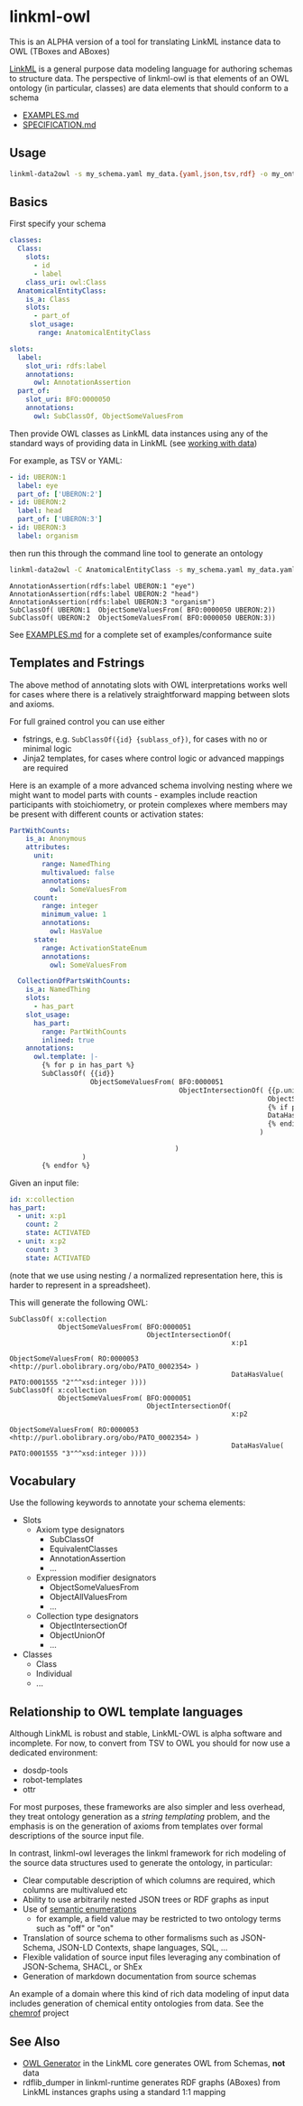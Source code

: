 # linkml-owl

This is an ALPHA version of a tool for translating LinkML instance data to OWL (TBoxes and ABoxes)

[LinkML](https://linkml/io/linkml) is a general purpose data modeling
language for authoring schemas to structure data. The perspective of
linkml-owl is that elements of an OWL ontology (in particular,
classes) are data elements that should conform to a schema

* [EXAMPLES.md](EXAMPLES.md)
* [SPECIFICATION.md](SPECIFICATION.md)

## Usage

```bash
linkml-data2owl -s my_schema.yaml my_data.{yaml,json,tsv,rdf} -o my_ontology.owl.ttl 
```

## Basics

First specify your schema

```yaml
classes:
  Class:
    slots:
      - id
      - label
    class_uri: owl:Class
  AnatomicalEntityClass:
    is_a: Class
    slots:
      - part_of
     slot_usage:
       range: AnatomicalEntityClass

slots:
  label:
    slot_uri: rdfs:label
    annotations:
      owl: AnnotationAssertion
  part_of:
    slot_uri: BFO:0000050
    annotations:
      owl: SubClassOf, ObjectSomeValuesFrom
```

Then provide OWL classes as LinkML data instances using any of the standard ways of providing data in LinkML (see [working with data](https://linkml.io/linkml/data/index.html))

For example, as TSV or YAML:

```yaml
- id: UBERON:1
  label: eye
  part_of: ['UBERON:2']
- id: UBERON:2
  label: head
  part_of: ['UBERON:3']
- id: UBERON:3
  label: organism
```

then run this through the command line tool to generate an ontology

```bash
linkml-data2owl -C AnatomicalEntityClass -s my_schema.yaml my_data.yaml -o my_ont.ofn
```

```owl
AnnotationAssertion(rdfs:label UBERON:1 "eye")
AnnotationAssertion(rdfs:label UBERON:2 "head")
AnnotationAssertion(rdfs:label UBERON:3 "organism")
SubClassOf( UBERON:1  ObjectSomeValuesFrom( BFO:0000050 UBERON:2))
SubClassOf( UBERON:2  ObjectSomeValuesFrom( BFO:0000050 UBERON:3))
```

See [EXAMPLES.md](EXAMPLES.md) for a complete set of examples/conformance suite

## Templates and Fstrings

The above method of annotating slots with OWL interpretations works well for cases where there is a relatively straightforward mapping between slots and axioms.

For full grained control you can use either

 * fstrings, e.g. `SubClassOf({id} {sublass_of})`, for cases with no or minimal logic
 * Jinja2 templates, for cases where control logic or advanced mappings are required

Here is an example of a more advanced schema involving nesting where we might want to model parts with counts - examples include reaction participants with stoichiometry, or protein complexes where members may be present with different counts or activation states:

```yaml
PartWithCounts:
    is_a: Anonymous
    attributes:
      unit:
        range: NamedThing
        multivalued: false
        annotations:
          owl: SomeValuesFrom
      count:
        range: integer
        minimum_value: 1
        annotations:
          owl: HasValue
      state:
        range: ActivationStateEnum
        annotations:
          owl: SomeValuesFrom

  CollectionOfPartsWithCounts:
    is_a: NamedThing
    slots:
      - has_part
    slot_usage:
      has_part:
        range: PartWithCounts
        inlined: true
    annotations:
      owl.template: |-
        {% for p in has_part %}
        SubClassOf( {{id}}
                    ObjectSomeValuesFrom( BFO:0000051
                                          ObjectIntersectionOf( {{p.unit }}
                                                                ObjectSomeValuesFrom(RO:0000053 {{p.state.meaning}})
                                                                {% if p.count %}
                                                                DataHasValue(PATO:0001555 {{p.count}})
                                                                {% endif %}
                                                              )

                                         )
                  )
        {% endfor %}
```        

Given an input file:

```yaml
id: x:collection
has_part:
  - unit: x:p1
    count: 2
    state: ACTIVATED
  - unit: x:p2
    count: 3
    state: ACTIVATED
```

(note that we use using nesting / a normalized representation here, this is harder to represent in a spreadsheet).

This will generate the following OWL:

```owl
SubClassOf( x:collection
            ObjectSomeValuesFrom( BFO:0000051
                                  ObjectIntersectionOf(
                                                       x:p1
                                                       ObjectSomeValuesFrom( RO:0000053 <http://purl.obolibrary.org/obo/PATO_0002354> )
                                                       DataHasValue( PATO:0001555 "2"^^xsd:integer ))))
SubClassOf( x:collection
            ObjectSomeValuesFrom( BFO:0000051
                                  ObjectIntersectionOf(
                                                       x:p2
                                                       ObjectSomeValuesFrom( RO:0000053 <http://purl.obolibrary.org/obo/PATO_0002354> )
                                                       DataHasValue( PATO:0001555 "3"^^xsd:integer ))))
```

## Vocabulary

Use the following keywords to annotate your schema elements:

 * Slots
    - Axiom type designators
        - SubClassOf
        - EquivalentClasses
        - AnnotationAssertion
        - ...
    - Expression modifier designators
        - ObjectSomeValuesFrom
        - ObjectAllValuesFrom
        - ...
    - Collection type designators
        - ObjectIntersectionOf
        - ObjectUnionOf
        - ...
 * Classes
    - Class
    - Individual
    - ...
    

## Relationship to OWL template languages

Although LinkML is robust and stable, LinkML-OWL is alpha software and incomplete. For now, to convert from TSV to OWL you should for now use a dedicated environment:

 * dosdp-tools
 * robot-templates
 * ottr

For most purposes, these frameworks are also simpler and less
overhead, they treat ontology generation as a *string templating*
problem, and the emphasis is on the generation of axioms from
templates over formal descriptions of the source input file.

In contrast, linkml-owl leverages the linkml framework for rich
modeling of the source data structures used to generate the ontology,
in particular:

 * Clear computable description of which columns are required, which columns are multivalued etc
 * Ability to use arbitrarily nested JSON trees or RDF graphs as input
 * Use of [semantic enumerations](https://linkml.io/linkml/intro/tutorial06.html)
    - for example, a field value may be restricted to two ontology terms such as "off" or "on"
 * Translation of source schema to other formalisms such as JSON-Schema, JSON-LD Contexts, shape languages, SQL, ...
 * Flexible validation of source input files leveraging any combination of JSON-Schema, SHACL, or ShEx
 * Generation of markdown documentation from source schemas

An example of a domain where this kind of rich data modeling of input
data includes generation of chemical entity ontologies from data. See
the [chemrof](https://chemkg.github.io/chemrof/) project

## See Also

* [OWL Generator](https://linkml.io/linkml/generators/owl.html) in the LinkML core generates OWL from Schemas, **not** data
* rdflib_dumper in linkml-runtime generates RDF graphs (ABoxes) from LinkML instances graphs using a standard 1:1 mapping
